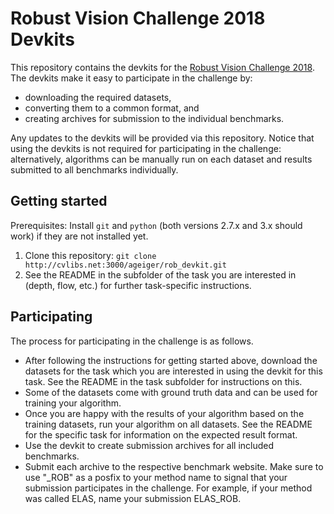 # Robust Vision Challenge 2018 Devkits

This repository contains the devkits for the [Robust Vision Challenge 2018](http://robustvision.net/).
The devkits make it easy to participate in the challenge by:

* downloading the required datasets,
* converting them to a common format, and
* creating archives for submission to the individual benchmarks.

Any updates to the devkits will be provided via this repository.
Notice that using the devkits is not required for participating in the
challenge: alternatively, algorithms can be manually run on each dataset and
results submitted to all benchmarks individually.


## Getting started ##

Prerequisites: Install `git` and `python` (both versions 2.7.x and 3.x should work) if they are not installed yet.

1. Clone this repository:
   ```git clone http://cvlibs.net:3000/ageiger/rob_devkit.git```
2. See the README in the subfolder of the task you are interested in (depth,
   flow, etc.) for further task-specific instructions.


## Participating ##

The process for participating in the challenge is as follows.

* After following the instructions for getting started above, download the
  datasets for the task which you are interested in using the devkit for this task.
  See the README in the task subfolder for instructions on this.
* Some of the datasets come with ground truth data and can be used for training
  your algorithm.
* Once you are happy with the results of your algorithm based on the training datasets,
  run your algorithm on all datasets. See the README for the specific task for
  information on the expected result format.
* Use the devkit to create submission archives for all included benchmarks.
* Submit each archive to the respective benchmark website. Make sure to use "_ROB" as
  a posfix to your method name to signal that your submission participates in
  the challenge. For example, if your method was called ELAS, name your
  submission ELAS_ROB.
